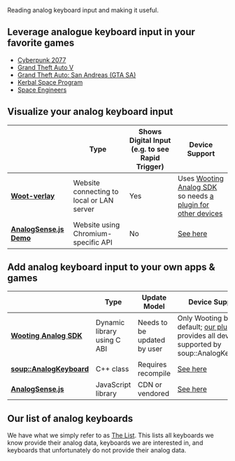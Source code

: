 Reading analog keyboard input and making it useful.

## Leverage analogue keyboard input in your favorite games

- [Cyberpunk 2077](cyberpunk-2077)
- [Grand Theft Auto V](gta-v)
- [Grand Theft Auto: San Andreas (GTA SA)](gta-sa)
- [Kerbal Space Program](https://github.com/Kristallranke/KSPW00tNow)
- [Space Engineers](https://github.com/Garbius/WootingPlugin)

## Visualize your analog keyboard input

​ | Type | Shows Digital Input (e.g. to see Rapid Trigger) | Device Support |
-|-|-|-
**[Woot-verlay](https://github.com/DjCrqss/Woot-verlay)** | Website connecting to local or LAN server | Yes | Uses [Wooting Analog SDK](https://github.com/WootingKb/wooting-analog-sdk) so needs [a plugin for other devices](https://github.com/AnalogSense/universal-analog-plugin)
**[AnalogSense.js Demo](https://analogsense.org/JavaScript-SDK/demo)** | Website using Chromium-specific API | No | [See here](https://github.com/AnalogSense/JavaScript-SDK?tab=readme-ov-file#supported-keyboardsdevices)

## Add analog keyboard input to your own apps & games

​ | Type | Update Model | Device Support
-|-|-|-
**[Wooting Analog SDK](https://github.com/WootingKb/wooting-analog-sdk)** | Dynamic library using C ABI | Needs to be updated by user | Only Wooting by default; [our plugin](https://github.com/AnalogSense/universal-analog-plugin) provides all devices supported by soup::AnalogKeyboard
**[soup::AnalogKeyboard](https://github.com/calamity-inc/Soup/blob/senpai/soup/AnalogueKeyboard.cpp)** | C++ class | Requires recompile | [See here](https://github.com/AnalogSense/universal-analog-plugin?tab=readme-ov-file#supported-keyboardsdevices)
**[AnalogSense.js](https://github.com/AnalogSense/JavaScript-SDK)** | JavaScript library | CDN or vendored | [See here](https://github.com/AnalogSense/JavaScript-SDK?tab=readme-ov-file#supported-keyboardsdevices)

## Our list of analog keyboards

We have what we simply refer to as [The List](https://github.com/AnalogSense/universal-analog-plugin/issues/1). This lists all keyboards we know provide their analog data, keyboards we are interested in, and keyboards that unfortunately do not provide their analog data.
